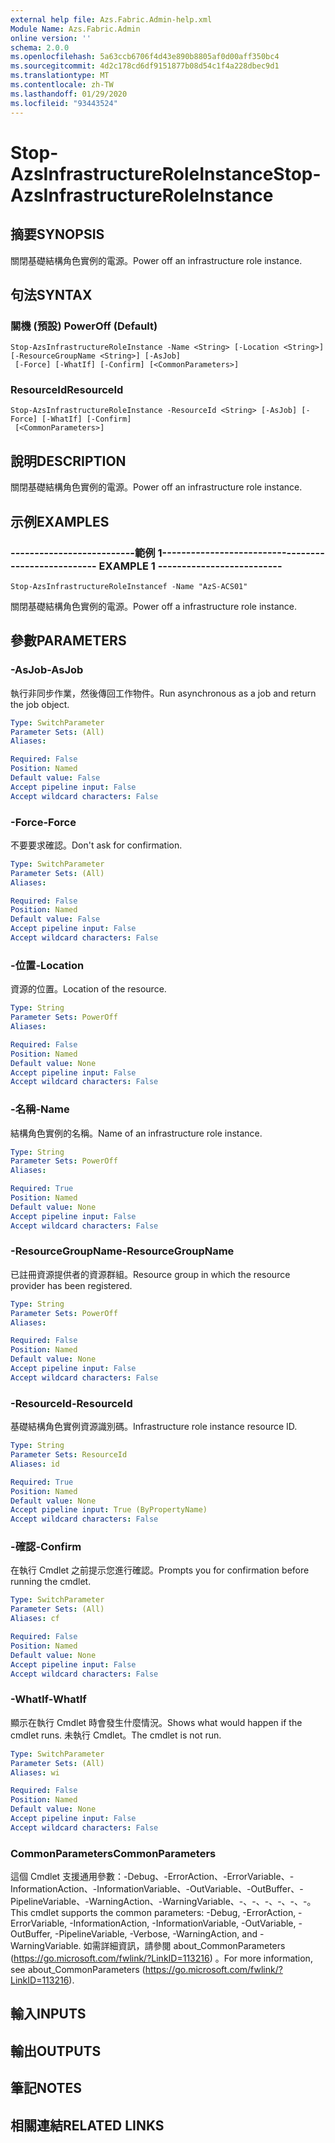 ```yaml
---
external help file: Azs.Fabric.Admin-help.xml
Module Name: Azs.Fabric.Admin
online version: ''
schema: 2.0.0
ms.openlocfilehash: 5a63ccb6706f4d43e890b8805af0d00aff350bc4
ms.sourcegitcommit: 4d2c178cd6df9151877b08d54c1f4a228dbec9d1
ms.translationtype: MT
ms.contentlocale: zh-TW
ms.lasthandoff: 01/29/2020
ms.locfileid: "93443524"
---
```

# <span data-ttu-id="fd6f3-101">Stop-AzsInfrastructureRoleInstance</span><span class="sxs-lookup"><span data-stu-id="fd6f3-101">Stop-AzsInfrastructureRoleInstance</span></span>

## <span data-ttu-id="fd6f3-102">摘要</span><span class="sxs-lookup"><span data-stu-id="fd6f3-102">SYNOPSIS</span></span>
<span data-ttu-id="fd6f3-103">關閉基礎結構角色實例的電源。</span><span class="sxs-lookup"><span data-stu-id="fd6f3-103">Power off an infrastructure role instance.</span></span>

## <span data-ttu-id="fd6f3-104">句法</span><span class="sxs-lookup"><span data-stu-id="fd6f3-104">SYNTAX</span></span>

### <span data-ttu-id="fd6f3-105">關機 (預設) </span><span class="sxs-lookup"><span data-stu-id="fd6f3-105">PowerOff (Default)</span></span>
```
Stop-AzsInfrastructureRoleInstance -Name <String> [-Location <String>] [-ResourceGroupName <String>] [-AsJob]
 [-Force] [-WhatIf] [-Confirm] [<CommonParameters>]
```

### <span data-ttu-id="fd6f3-106">ResourceId</span><span class="sxs-lookup"><span data-stu-id="fd6f3-106">ResourceId</span></span>
```
Stop-AzsInfrastructureRoleInstance -ResourceId <String> [-AsJob] [-Force] [-WhatIf] [-Confirm]
 [<CommonParameters>]
```

## <span data-ttu-id="fd6f3-107">說明</span><span class="sxs-lookup"><span data-stu-id="fd6f3-107">DESCRIPTION</span></span>
<span data-ttu-id="fd6f3-108">關閉基礎結構角色實例的電源。</span><span class="sxs-lookup"><span data-stu-id="fd6f3-108">Power off an infrastructure role instance.</span></span>

## <span data-ttu-id="fd6f3-109">示例</span><span class="sxs-lookup"><span data-stu-id="fd6f3-109">EXAMPLES</span></span>

### <span data-ttu-id="fd6f3-110">--------------------------範例 1--------------------------</span><span class="sxs-lookup"><span data-stu-id="fd6f3-110">-------------------------- EXAMPLE 1 --------------------------</span></span>
```
Stop-AzsInfrastructureRoleInstancef -Name "AzS-ACS01"
```

<span data-ttu-id="fd6f3-111">關閉基礎結構角色實例的電源。</span><span class="sxs-lookup"><span data-stu-id="fd6f3-111">Power off a infrastructure role instance.</span></span>

## <span data-ttu-id="fd6f3-112">參數</span><span class="sxs-lookup"><span data-stu-id="fd6f3-112">PARAMETERS</span></span>

### <span data-ttu-id="fd6f3-113">-AsJob</span><span class="sxs-lookup"><span data-stu-id="fd6f3-113">-AsJob</span></span>
<span data-ttu-id="fd6f3-114">執行非同步作業，然後傳回工作物件。</span><span class="sxs-lookup"><span data-stu-id="fd6f3-114">Run asynchronous as a job and return the job object.</span></span>

```yaml
Type: SwitchParameter
Parameter Sets: (All)
Aliases: 

Required: False
Position: Named
Default value: False
Accept pipeline input: False
Accept wildcard characters: False
```

### <span data-ttu-id="fd6f3-115">-Force</span><span class="sxs-lookup"><span data-stu-id="fd6f3-115">-Force</span></span>
<span data-ttu-id="fd6f3-116">不要要求確認。</span><span class="sxs-lookup"><span data-stu-id="fd6f3-116">Don't ask for confirmation.</span></span>

```yaml
Type: SwitchParameter
Parameter Sets: (All)
Aliases: 

Required: False
Position: Named
Default value: False
Accept pipeline input: False
Accept wildcard characters: False
```

### <span data-ttu-id="fd6f3-117">-位置</span><span class="sxs-lookup"><span data-stu-id="fd6f3-117">-Location</span></span>
<span data-ttu-id="fd6f3-118">資源的位置。</span><span class="sxs-lookup"><span data-stu-id="fd6f3-118">Location of the resource.</span></span>

```yaml
Type: String
Parameter Sets: PowerOff
Aliases: 

Required: False
Position: Named
Default value: None
Accept pipeline input: False
Accept wildcard characters: False
```

### <span data-ttu-id="fd6f3-119">-名稱</span><span class="sxs-lookup"><span data-stu-id="fd6f3-119">-Name</span></span>
<span data-ttu-id="fd6f3-120">結構角色實例的名稱。</span><span class="sxs-lookup"><span data-stu-id="fd6f3-120">Name of an infrastructure role instance.</span></span>

```yaml
Type: String
Parameter Sets: PowerOff
Aliases: 

Required: True
Position: Named
Default value: None
Accept pipeline input: False
Accept wildcard characters: False
```

### <span data-ttu-id="fd6f3-121">-ResourceGroupName</span><span class="sxs-lookup"><span data-stu-id="fd6f3-121">-ResourceGroupName</span></span>
<span data-ttu-id="fd6f3-122">已註冊資源提供者的資源群組。</span><span class="sxs-lookup"><span data-stu-id="fd6f3-122">Resource group in which the resource provider has been registered.</span></span>

```yaml
Type: String
Parameter Sets: PowerOff
Aliases: 

Required: False
Position: Named
Default value: None
Accept pipeline input: False
Accept wildcard characters: False
```

### <span data-ttu-id="fd6f3-123">-ResourceId</span><span class="sxs-lookup"><span data-stu-id="fd6f3-123">-ResourceId</span></span>
<span data-ttu-id="fd6f3-124">基礎結構角色實例資源識別碼。</span><span class="sxs-lookup"><span data-stu-id="fd6f3-124">Infrastructure role instance resource ID.</span></span>

```yaml
Type: String
Parameter Sets: ResourceId
Aliases: id

Required: True
Position: Named
Default value: None
Accept pipeline input: True (ByPropertyName)
Accept wildcard characters: False
```

### <span data-ttu-id="fd6f3-125">-確認</span><span class="sxs-lookup"><span data-stu-id="fd6f3-125">-Confirm</span></span>
<span data-ttu-id="fd6f3-126">在執行 Cmdlet 之前提示您進行確認。</span><span class="sxs-lookup"><span data-stu-id="fd6f3-126">Prompts you for confirmation before running the cmdlet.</span></span>

```yaml
Type: SwitchParameter
Parameter Sets: (All)
Aliases: cf

Required: False
Position: Named
Default value: None
Accept pipeline input: False
Accept wildcard characters: False
```

### <span data-ttu-id="fd6f3-127">-WhatIf</span><span class="sxs-lookup"><span data-stu-id="fd6f3-127">-WhatIf</span></span>
<span data-ttu-id="fd6f3-128">顯示在執行 Cmdlet 時會發生什麼情況。</span><span class="sxs-lookup"><span data-stu-id="fd6f3-128">Shows what would happen if the cmdlet runs.</span></span>
<span data-ttu-id="fd6f3-129">未執行 Cmdlet。</span><span class="sxs-lookup"><span data-stu-id="fd6f3-129">The cmdlet is not run.</span></span>

```yaml
Type: SwitchParameter
Parameter Sets: (All)
Aliases: wi

Required: False
Position: Named
Default value: None
Accept pipeline input: False
Accept wildcard characters: False
```

### <span data-ttu-id="fd6f3-130">CommonParameters</span><span class="sxs-lookup"><span data-stu-id="fd6f3-130">CommonParameters</span></span>
<span data-ttu-id="fd6f3-131">這個 Cmdlet 支援通用參數：-Debug、-ErrorAction、-ErrorVariable、-InformationAction、-InformationVariable、-OutVariable、-OutBuffer、-PipelineVariable、-WarningAction、-WarningVariable、-、-、-、-、-、-。</span><span class="sxs-lookup"><span data-stu-id="fd6f3-131">This cmdlet supports the common parameters: -Debug, -ErrorAction, -ErrorVariable, -InformationAction, -InformationVariable, -OutVariable, -OutBuffer, -PipelineVariable, -Verbose, -WarningAction, and -WarningVariable.</span></span> <span data-ttu-id="fd6f3-132">如需詳細資訊，請參閱 about_CommonParameters (https://go.microsoft.com/fwlink/?LinkID=113216) 。</span><span class="sxs-lookup"><span data-stu-id="fd6f3-132">For more information, see about_CommonParameters (https://go.microsoft.com/fwlink/?LinkID=113216).</span></span>

## <span data-ttu-id="fd6f3-133">輸入</span><span class="sxs-lookup"><span data-stu-id="fd6f3-133">INPUTS</span></span>

## <span data-ttu-id="fd6f3-134">輸出</span><span class="sxs-lookup"><span data-stu-id="fd6f3-134">OUTPUTS</span></span>

## <span data-ttu-id="fd6f3-135">筆記</span><span class="sxs-lookup"><span data-stu-id="fd6f3-135">NOTES</span></span>

## <span data-ttu-id="fd6f3-136">相關連結</span><span class="sxs-lookup"><span data-stu-id="fd6f3-136">RELATED LINKS</span></span>

